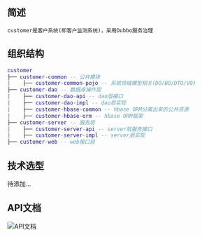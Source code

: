 ## 简述
    customer是客户系统(即客户监测系统)，采用Dubbo服务治理
## 组织结构

``` lua
customer
├── customer-common -- 公共模块
|    ├── customer-common-pojo -- 系统领域模型相关(DO/BO/DTO/VO)
├── customer-dao -- 数据库操作层
|    ├── customer-dao-api -- dao层接口
|    ├── customer-dao-impl -- dao层实现
|    ├── customer-hbase-common -- hbase ORM分离出来的公共资源
|    ├── customer-hbase-orm -- hbase ORM框架
├── customer-server -- 服务层
|    ├── customer-server-api -- server层服务接口
|    ├── customer-server-impl -- server层实现
├── customer-web -- web接口层
```

## 技术选型
待添加...

## API文档
![API文档](http://img.blog.csdn.net/20170420095340652?watermark/2/text/aHR0cDovL2Jsb2cuY3Nkbi5uZXQvYTQ2NjM1MDY2NQ==/font/5a6L5L2T/fontsize/400/fill/I0JBQkFCMA==/dissolve/70/gravity/SouthEast)
   